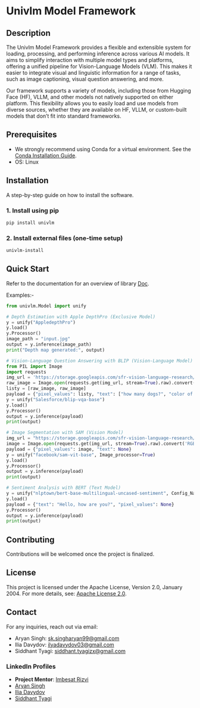 # Univlm Model Framework

## Description
The Univlm Model Framework provides a flexible and extensible system for loading, processing, and performing inference across various AI models. It aims to simplify interaction with multiple model types and platforms, offering a unified pipeline for Vision-Language Models (VLM). This makes it easier to integrate visual and linguistic information for a range of tasks, such as image captioning, visual question answering, and more.

Our framework supports a variety of models, including those from Hugging Face (HF), VLLM, and other models not natively supported on either platform. This flexibility allows you to easily load and use models from diverse sources, whether they are available on HF, VLLM, or custom-built models that don’t fit into standard frameworks.

## Prerequisites
- We strongly recommend using Conda for a virtual environment. See the [Conda Installation Guide](https://docs.conda.io/projects/conda/en/stable/user-guide/install/index.html).
- OS: Linux

## Installation
A step-by-step guide on how to install the software.

### 1. Install using pip
```bash
pip install univlm
```

### 2. Install external files (one-time setup)
```bash
univlm-install
```

## Quick Start
Refer to the documentation for an overview of library [Doc](https://web-documentation-for-univlm.readthedocs.io/en/latest).

Examples:- 
```python
from univlm.Model import unify

# Depth Estimation with Apple DepthPro (Exclusive Model)
y = unify("AppledepthPro")
y.load()
y.Processor()
image_path = "input.jpg"
output = y.inference(image_path)
print("Depth map generated:", output)

# Vision-Language Question Answering with BLIP (Vision-Language Model)
from PIL import Image
import requests
img_url = 'https://storage.googleapis.com/sfr-vision-language-research/BLIP/demo.jpg'
raw_image = Image.open(requests.get(img_url, stream=True).raw).convert('RGB')
listy = [raw_image, raw_image]
payload = {"pixel_values": listy, "text": ["how many dogs?", "color of dog"]}
y = unify("Salesforce/blip-vqa-base")
y.load()
y.Processor()
output = y.inference(payload)
print(output)

# Image Segmentation with SAM (Vision Model)
img_url = "https://storage.googleapis.com/sfr-vision-language-research/BLIP/demo.jpg"
image = Image.open(requests.get(img_url, stream=True).raw).convert('RGB')
payload = {"pixel_values": image, "text": None}
y = unify("facebook/sam-vit-base", Image_processor=True)
y.load()
y.Processor()
output = y.inference(payload)
print(output)

# Sentiment Analysis with BERT (Text Model)
y = unify("nlptown/bert-base-multilingual-uncased-sentiment", Config_Name="BertForNextSentencePrediction")
y.load()
payload = {"text": "Hello, how are you?", "pixel_values": None}
y.Processor()
output = y.inference(payload)
print(output)
```

## Contributing
Contributions will be welcomed once the project is finalized.

## License
This project is licensed under the Apache License, Version 2.0, January 2004.
For more details, see: [Apache License 2.0](http://www.apache.org/licenses/).

## Contact
For any inquiries, reach out via email:
- Aryan Singh: sk.singharyan99@gmail.com
- Ilia Davydov: ilyadavydov03@gmail.com
- Siddhant Tyagi: siddhant.tyagizx@gmail.com

### LinkedIn Profiles

- **Project Mentor**: [Imbesat Rizvi](https://www.linkedin.com/in/imbesat-rizvi/)
- [Aryan Singh](https://www.linkedin.com/in/aryan0singh/)
- [Ilia Davydov](https://www.linkedin.com/in/ilia-davydov-783402297/)
- [Siddhant Tyagi](https://www.linkedin.com/in/tyagisiddhant28/)

